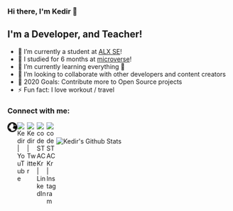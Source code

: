 ### Hi there, I'm Kedir  👋

## I'm a Developer, and Teacher!
- 🔭 I’m currently a student at [ALX SE](https://www.alxafrica.com/)!
- 🔭 I studied for 6 months at [microverse](https://www.microverse.org/)!
- 🌱 I’m currently learning everything 🤣
- 👯 I’m looking to collaborate with other developers and content creators
- 🥅 2020 Goals: Contribute more to Open Source projects
- ⚡ Fun fact: I love workout / travel

### Connect with me:

[<img align="left" alt="Kedir Abdurahman" width="22px" src="https://raw.githubusercontent.com/iconic/open-iconic/master/svg/globe.svg" />](https://github.com/keddo)
[<img align="left" alt="Kedir | YouTube" width="22px" src="https://cdn.jsdelivr.net/npm/simple-icons@v3/icons/youtube.svg" />](https://youtube.com)
[<img align="left" alt="Kedir | Twitter" width="22px" src="https://cdn.jsdelivr.net/npm/simple-icons@v3/icons/twitter.svg" />](https://twitter.com/kedirman)
[<img align="left" alt="codeSTACKr | LinkedIn" width="22px" src="https://cdn.jsdelivr.net/npm/simple-icons@v3/icons/linkedin.svg" />](https://linkedin.com/in/kedirabdurahman/)
[<img align="left" alt="codeSTACKr | Instagram" width="22px" src="https://cdn.jsdelivr.net/npm/simple-icons@v3/icons/instagram.svg" />](https://www.instagram.com/kedir.a.a/)

<br />
<br />
<img align="left" alt="Kedir's Github Stats" src="https://github-readme-stats.vercel.app/api?username=keddo&show_icons=true&hide_border=true&theme=algolia" />

